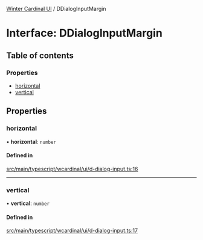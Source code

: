 [Winter Cardinal UI](../README.md) / DDialogInputMargin

# Interface: DDialogInputMargin

## Table of contents

### Properties

- [horizontal](DDialogInputMargin.md#horizontal)
- [vertical](DDialogInputMargin.md#vertical)

## Properties

### horizontal

• **horizontal**: `number`

#### Defined in

[src/main/typescript/wcardinal/ui/d-dialog-input.ts:16](https://github.com/winter-cardinal/winter-cardinal-ui/blob/v0.154.0/src/main/typescript/wcardinal/ui/d-dialog-input.ts#L16)

___

### vertical

• **vertical**: `number`

#### Defined in

[src/main/typescript/wcardinal/ui/d-dialog-input.ts:17](https://github.com/winter-cardinal/winter-cardinal-ui/blob/v0.154.0/src/main/typescript/wcardinal/ui/d-dialog-input.ts#L17)
